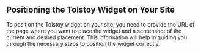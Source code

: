 ## Positioning the Tolstoy Widget on Your Site

To position the Tolstoy widget on your site, you need to provide the URL of the page where you want to place the widget and a screenshot of the current and desired placement. This information will help in guiding you through the necessary steps to position the widget correctly.